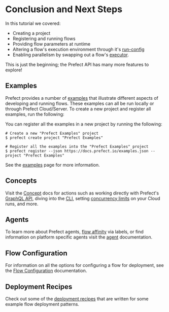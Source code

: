 # Conclusion and Next Steps

In this tutorial we covered:

- Creating a project
- Registering and running flows
- Providing flow parameters at runtime
- Altering a flow's execution environment through it's
  [run-config](/orchestration/flow_config/run_configs.md)
- Enabling parallelism by swapping out a flow's
  [executor](/orchestration/flow_config/executors.md).

This is just the beginning; the Prefect API has many more features to explore!

## Examples

Prefect provides a number of [examples](/core/examples/overview.md) that illustrate
different aspects of developing and running flows. These examples can all be run
locally or through Prefect Cloud/Server. To create a new project and register all
examples, run the following:

You can register all the examples in a new project by running the following:

```
# Create a new "Prefect Examples" project
$ prefect create project "Prefect Examples"

# Register all the examples into the "Prefect Examples" project
$ prefect register --json https://docs.prefect.io/examples.json --project "Prefect Examples"
```

See the [examples](/core/examples/overview.md) page for more information.

## Concepts

Visit the [Concept](/orchestration/concepts/api.html) docs for actions such as
working directly with Prefect's [GraphQL
API](/orchestration/concepts/graphql.html), diving into the
[CLI](/orchestration/concepts/cli.html), setting [concurrency
limits](/orchestration/concepts/task-concurrency-limiting.html) on your Cloud runs,
and more.

## Agents

To learn more about Prefect agents, [flow
affinity](/orchestration/agents/overview.html#labels) via labels, or find
information on platform specific agents visit the
[agent](/orchestration/agents/overview.html) documentation.

## Flow Configuration

For information on all the options for configuring a flow for deployment, see
the [Flow Configuration](/orchestration/flow_config/overview.html) documentation.

## Deployment Recipes

Check out some of the [deployment
recipes](/orchestration/recipes/configuring_storage.html) that are written
for some example flow deployment patterns.
